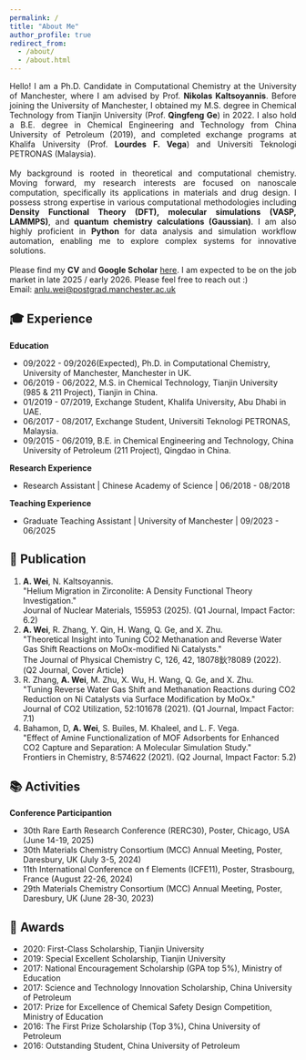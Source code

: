 ```yaml
---
permalink: /
title: "About Me"
author_profile: true
redirect_from: 
  - /about/
  - /about.html
---
```


<p style="text-align: justify;">
  Hello! I am a Ph.D. Candidate in Computational Chemistry at the University of Manchester, where I am advised by Prof. <b>Nikolas Kaltsoyannis</b>. Before joining the University of Manchester, I obtained my M.S. degree in Chemical Technology from Tianjin University (Prof. <b>Qingfeng Ge</b>) in 2022. I also hold a B.E. degree in Chemical Engineering and Technology from China University of Petroleum (2019), and completed exchange programs at Khalifa University (Prof. <b>Lourdes F. Vega</b>) and Universiti Teknologi PETRONAS (Malaysia).  
  <br><br>
  My background is rooted in theoretical and computational chemistry. Moving forward, my research interests are focused on nanoscale computation, specifically its applications in materials and drug design. I possess strong expertise in various computational methodologies including <b>Density Functional Theory (DFT), molecular simulations (VASP, LAMMPS)</b>, and <b>quantum chemistry calculations (Gaussian)</b>. I am also highly proficient in <b>Python</b> for data analysis and simulation workflow automation, enabling me to explore complex systems for innovative solutions.  
  <br><br>
  Please find my <b>CV</b> and <b>Google Scholar</b> <a href="https://scholar.google.com/citations?hl=en&user=6IZOUtEAAAAJ">here</a>. I am expected to be on the job market in late 2025 / early 2026. Please feel free to reach out :)
  <br>
  Email: <a href="mailto:anlu.wei@postgrad.manchester.ac.uk">anlu.wei@postgrad.manchester.ac.uk</a>
</p>  

🎓 Experience
------
**Education**  
- 09/2022 - 09/2026(Expected), Ph.D. in Computational Chemistry, University of Manchester, Manchester in UK.
- 06/2019 - 06/2022, M.S. in Chemical Technology, Tianjin University (985 & 211 Project), Tianjin in China.
- 01/2019 - 07/2019, Exchange Student, Khalifa University, Abu Dhabi in UAE.
- 06/2017 - 08/2017, Exchange Student, Universiti Teknologi PETRONAS, Malaysia.
- 09/2015 - 06/2019, B.E. in Chemical Engineering and Technology, China University of Petroleum (211 Project), Qingdao in China.

**Research Experience**  
- Research Assistant | Chinese Academy of Science | 06/2018 - 08/2018

**Teaching Experience**
- Graduate Teaching Assistant | University of Manchester | 09/2023 - 06/2025

📜 Publication
------
1.  **A. Wei**, N. Kaltsoyannis. <br>"Helium Migration in Zirconolite: A Density Functional Theory Investigation." <br>Journal of Nuclear Materials, 155953 (2025). (Q1 Journal, Impact Factor: 6.2)
2.  **A. Wei**, R. Zhang, Y. Qin, H. Wang, Q. Ge, and X. Zhu. <br>"Theoretical Insight into Tuning CO2 Methanation and Reverse Water Gas Shift Reactions on MoOx-modified Ni Catalysts." <br>The Journal of Physical Chemistry C, 126, 42, 18078鈥?8089 (2022). (Q2 Journal, Cover Article)
3.  R. Zhang, **A. Wei**, M. Zhu, X. Wu, H. Wang, Q. Ge, and X. Zhu. <br>"Tuning Reverse Water Gas Shift and Methanation Reactions during CO2 Reduction on Ni Catalysts via Surface Modification by MoOx." <br>Journal of CO2 Utilization, 52:101678 (2021). (Q1 Journal, Impact Factor: 7.1)
4.  Bahamon, D, **A. Wei**, S. Builes, M. Khaleel, and L. F. Vega.  <br>"Effect of Amine Functionalization of MOF Adsorbents for Enhanced CO2 Capture and Separation: A Molecular Simulation Study." <br>Frontiers in Chemistry, 8:574622 (2021). (Q2 Journal, Impact Factor: 5.2)

📚 Activities
------
**Conference Participantion**  
- 30th Rare Earth Research Conference (RERC30), Poster, Chicago, USA (June 14-19, 2025)
- 30th Materials Chemistry Consortium (MCC) Annual Meeting, Poster, Daresbury, UK (July 3-5, 2024)
- 11th International Conference on f Elements (ICFE11), Poster, Strasbourg, France (August 22-26, 2024)
- 29th Materials Chemistry Consortium (MCC) Annual Meeting, Poster, Daresbury, UK (June 28-30, 2023)

🥇 Awards
------
- 2020: First-Class Scholarship, Tianjin University
- 2019: Special Excellent Scholarship, Tianjin University
- 2017: National Encouragement Scholarship (GPA top 5%), Ministry of Education
- 2017: Science and Technology Innovation Scholarship, China University of Petroleum
- 2017: Prize for Excellence of Chemical Safety Design Competition, Ministry of Education
- 2016: The First Prize Scholarship (Top 3%), China University of Petroleum
- 2016: Outstanding Student, China University of Petroleum

